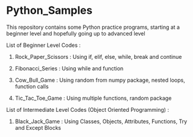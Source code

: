 # Python_Samples
This repository contains some Python practice programs, starting at a beginner level and hopefully going up to advanced level

List of Beginner Level Codes :

1) Rock_Paper_Scissors : Using if, elif, else, while, break and continue

2) Fibonacci_Series : Using while and function

3) Cow_Bull_Game : Using random from numpy package, nested loops, function calls 

4) Tic_Tac_Toe_Game : Using multiple functions, random package

List of Intermediate Level Codes (Object Oriented Programming) :

1) Black_Jack_Game : Using Classes, Objects, Attributes, Functions, Try and Except Blocks
